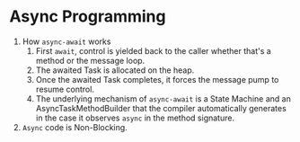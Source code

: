 # Async Programming
1. How ``async-await`` works
   1. First ``await``, control is yielded back to the caller whether that's a method or the message loop.
   2. The awaited Task is allocated on the heap.
   3. Once the awaited Task completes, it forces the message pump to resume control. 
   4. The underlying mechanism of ``async-await`` is a State Machine and an AsyncTaskMethodBuilder that the compiler automatically generates in the case it observes ``async`` in the method signature.
2. ``Async`` code is Non-Blocking.